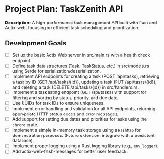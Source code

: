 # Project Plan: TaskZenith API

**Description:** A high-performance task management API built with Rust and Actix-web, focusing on efficient task scheduling and prioritization.


## Development Goals

- [ ] Set up the basic Actix Web server in src/main.rs with a health check endpoint.
- [ ] Define task data structures (Task, TaskStatus, etc.) in src/models.rs using Serde for serialization/deserialization.
- [ ] Implement API endpoints for creating a task (POST /api/tasks), retrieving a task by ID (GET /api/tasks/{id}), updating a task (PUT /api/tasks/{id}), and deleting a task (DELETE /api/tasks/{id}) in src/handlers.rs.
- [ ] Implement a task listing endpoint (GET /api/tasks) with support for filtering and sorting by status, priority, and due date.
- [ ] Use UUIDs for task IDs to ensure uniqueness.
- [ ] Implement error handling and validation for all API endpoints, returning appropriate HTTP status codes and error messages.
- [ ] Add support for setting due dates and priorities for tasks using the `chrono` crate.
- [ ] Implement a simple in-memory task storage using a `HashMap` for demonstration purposes. (Future extension: integrate with a persistent database).
- [ ] Implement proper logging using a Rust logging library (e.g., `env_logger`).
- [ ] Add actix-web-flash-messages for better user feedback.
